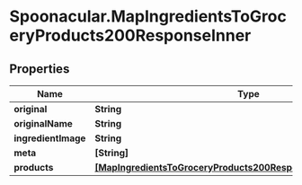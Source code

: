 # Spoonacular.MapIngredientsToGroceryProducts200ResponseInner

## Properties

Name | Type | Description | Notes
------------ | ------------- | ------------- | -------------
**original** | **String** |  | 
**originalName** | **String** |  | 
**ingredientImage** | **String** |  | 
**meta** | **[String]** |  | 
**products** | [**[MapIngredientsToGroceryProducts200ResponseInnerProductsInner]**](MapIngredientsToGroceryProducts200ResponseInnerProductsInner.md) |  | 


